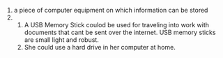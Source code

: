 1. a piece of computer equipment on which information can be stored
2. 1. A USB Memory Stick coulod be used for traveling into work with documents that cant be sent over the internet. USB memory sticks are small light and robust.
   2. She could use a hard drive in her computer at home.